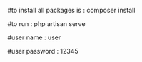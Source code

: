 #to install all packages is  : composer install

#to run :  php artisan serve

#user name : user

#user password : 12345